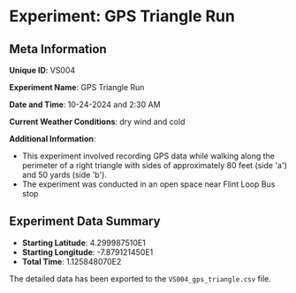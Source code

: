# Experiment: GPS Triangle Run

## Meta Information

**Unique ID**: VS004  

**Experiment Name**: GPS Triangle Run  

**Date and Time**: 10-24-2024 and 2:30 AM

**Current Weather Conditions**: dry wind and cold

**Additional Information**:  
- This experiment involved recording GPS data while walking along the perimeter of a right triangle with sides of approximately 80 feet (side 'a') and 50 yards (side 'b').
- The experiment was conducted in an open space near Flint Loop Bus stop

## Experiment Data Summary

- **Starting Latitude**:  4.299987510E1	
- **Starting Longitude**:  -7.879121450E1
- **Total Time**:  1.125848070E2

The detailed data has been exported to the `VS004_gps_triangle.csv` file.
